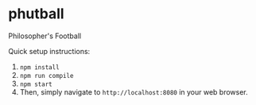 # phutball

Philosopher's Football

Quick setup instructions:
1. `npm install`
2. `npm run compile`
3. `npm start`
4. Then, simply navigate to `http://localhost:8080` in your web browser.
